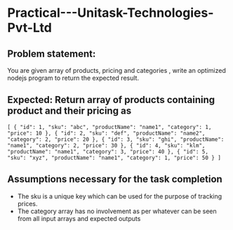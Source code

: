 # Practical---Unitask-Technologies-Pvt-Ltd

## Problem statement:

You are given array of products, pricing and categories , write an optimized nodejs program to
return the expected result.


## Expected: Return array of products containing product and their pricing as

`
[
    {
        "id": 1,
        "sku": "abc",
        "productName": "name1",
        "category": 1,
        "price": 10
    },
    {
        "id": 2,
        "sku": "def",
        "productName": "name2",
        "category": 2,
        "price": 20
    },
    {
        "id": 3,
        "sku": "ghi",
        "productName": "name1",
        "category": 2,
        "price": 30
    },
    {
        "id": 4,
        "sku": "klm",
        "productName": "name1",
        "category": 3,
        "price": 40
    },
    {
        "id": 5,
        "sku": "xyz",
        "productName": "name1",
        "category": 1,
        "price": 50
    }
]
`


## Assumptions necessary for the task completion

 - The sku is a unique key which can be used for the purpose of tracking prices.
 - The category array has no involvement as per whatever can be seen from all input arrays and expected outputs
 